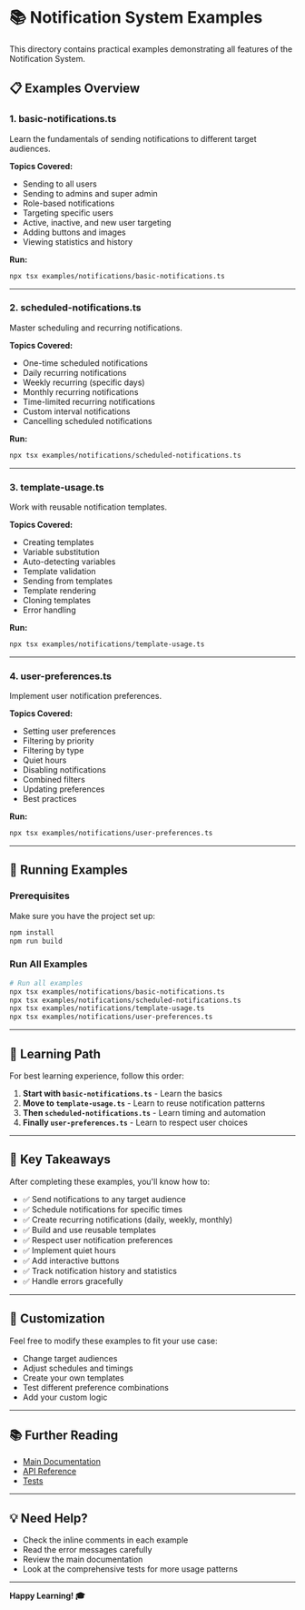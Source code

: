 # 📚 Notification System Examples

This directory contains practical examples demonstrating all features of the Notification System.

## 📋 Examples Overview

### 1. **basic-notifications.ts**
Learn the fundamentals of sending notifications to different target audiences.

**Topics Covered:**
- Sending to all users
- Sending to admins and super admin
- Role-based notifications
- Targeting specific users
- Active, inactive, and new user targeting
- Adding buttons and images
- Viewing statistics and history

**Run:**
```bash
npx tsx examples/notifications/basic-notifications.ts
```

---

### 2. **scheduled-notifications.ts**
Master scheduling and recurring notifications.

**Topics Covered:**
- One-time scheduled notifications
- Daily recurring notifications
- Weekly recurring (specific days)
- Monthly recurring notifications
- Time-limited recurring notifications
- Custom interval notifications
- Cancelling scheduled notifications

**Run:**
```bash
npx tsx examples/notifications/scheduled-notifications.ts
```

---

### 3. **template-usage.ts**
Work with reusable notification templates.

**Topics Covered:**
- Creating templates
- Variable substitution
- Auto-detecting variables
- Template validation
- Sending from templates
- Template rendering
- Cloning templates
- Error handling

**Run:**
```bash
npx tsx examples/notifications/template-usage.ts
```

---

### 4. **user-preferences.ts**
Implement user notification preferences.

**Topics Covered:**
- Setting user preferences
- Filtering by priority
- Filtering by type
- Quiet hours
- Disabling notifications
- Combined filters
- Updating preferences
- Best practices

**Run:**
```bash
npx tsx examples/notifications/user-preferences.ts
```

---

## 🚀 Running Examples

### Prerequisites

Make sure you have the project set up:

```bash
npm install
npm run build
```

### Run All Examples

```bash
# Run all examples
npx tsx examples/notifications/basic-notifications.ts
npx tsx examples/notifications/scheduled-notifications.ts
npx tsx examples/notifications/template-usage.ts
npx tsx examples/notifications/user-preferences.ts
```

---

## 📖 Learning Path

For best learning experience, follow this order:

1. **Start with `basic-notifications.ts`** - Learn the basics
2. **Move to `template-usage.ts`** - Learn to reuse notification patterns
3. **Then `scheduled-notifications.ts`** - Learn timing and automation
4. **Finally `user-preferences.ts`** - Learn to respect user choices

---

## 🎯 Key Takeaways

After completing these examples, you'll know how to:

- ✅ Send notifications to any target audience
- ✅ Schedule notifications for specific times
- ✅ Create recurring notifications (daily, weekly, monthly)
- ✅ Build and use reusable templates
- ✅ Respect user notification preferences
- ✅ Implement quiet hours
- ✅ Add interactive buttons
- ✅ Track notification history and statistics
- ✅ Handle errors gracefully

---

## 🔧 Customization

Feel free to modify these examples to fit your use case:

- Change target audiences
- Adjust schedules and timings
- Create your own templates
- Test different preference combinations
- Add your custom logic

---

## 📚 Further Reading

- [Main Documentation](../../src/modules/notifications/README.md)
- [API Reference](../../docs/NOTIFICATION-SYSTEM-MODULE.md)
- [Tests](../../tests/modules/notifications/)

---

## 💡 Need Help?

- Check the inline comments in each example
- Read the error messages carefully
- Review the main documentation
- Look at the comprehensive tests for more usage patterns

---

**Happy Learning! 🎓**
